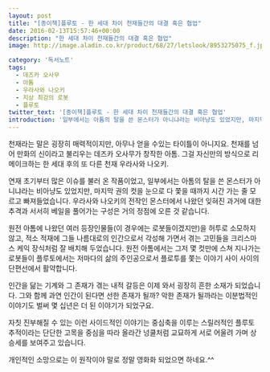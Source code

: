```yaml
---
layout: post
title: "[종이책]플루토 - 한 세대 차이 천재들간의 대결 혹은 협업"
date: 2016-02-13T15:57:46+00:00
description: "한 세대 차이 천재들간의 대결 혹은 협업"
image: http://image.aladin.co.kr/product/68/27/letslook/8953275075_f.jpg

category: '독서노트'  
tags: 
  - 데즈카 오사무
  - 아톰
  - 우라사와 나오키
  - 지상 최강의 로봇
  - 플루토
twitter_text: '[종이책]플루토 - 한 세대 차이 천재들간의 대결 혹은 협업'
introduction: '일부에서는 아톰의 탈을 쓴 몬스터가 아니냐라는 비아냥도 있었지만, 마지막 권의 컷을 눈으로 다 쫓을 때까지 시간 가는 줄 모르고 빠져들었습니다.'
---
```


천재라는 말은 굉장히 매력적이지만, 아무나 얻을 수있는 타이틀이 아니지요. 천재를 넘어 만화의 신이라고 불리우는 데즈카 오사무가 창작한 아톰. 그걸 자신만의 방식으로 리메이크하는 한 세대 후의 또 다른 천재 우라사와 나오키.

연재 초기부터 많은 이슈를 불러 온 작품이었고, 일부에서는 아톰의 탈을 쓴 몬스터가 아니냐라는 비아냥도 있었지만, 마지막 권의 컷을 눈으로 다 쫓을 때까지 시간 가는 줄 모르고 빠져들었습니다. 우라사와 나오키의 전작인 몬스터에서 나왔던 잊혀진 과거에 대한 추격과 서서히 베일을 풀어가는 구성은 거의 정점에 오른 것 같습니다.

원전 아톰에 나왔던 여러 등장인물들(이 경우에는 로봇들이겠지만)을 허투로 소모하지 않고, 적소 적재에 그들 나름대로의 인간으로서 각성해 가면서 겪는 고민들을 크리스마스 케익 장식처럼 잘 배치해 두었습니다. 원전 아톰에서는 그저 몇 컷만에 스쳐 지나가는 로봇들이 플루토에서는 저마다의 삶의 주인공으로서 플로투를 쫓는 이야기 사이 사이의 단편선에서 활약합니다.

인간을 닮는 기계와 그 존재가 겪는 내적 갈등은 이제 와서 굉장히 흔한 소재가 되었습니다. 그와 함께 과연 인간이 된다면 선한 존재가 될까? 악한 존재가 될까라는 이분법적인 이야기도 벌써 몇 십년은 더 된 이야기가 되었구요.

자칫 진부해질 수 있는 이런 사이드적인 이야기는 중심축을 이루는 스릴러적인 플루토 추적이라는 단단한 고목을 중심을 따라 올라간 넝쿨처럼 교묘하게 서로 어울려 가며 상승세를 보여주고 있습니다.

개인적인 소망으로는 이 원작이야 말로 정말 영화화 되었으면 하네요.^^